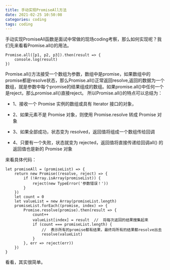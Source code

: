 ```yaml
---
title: 手动实现PromiseAll方法
date: 2021-02-25 10:50:08
categories: coding
tags: coding
---
```

手动实现PromiseAll函数是面试中常做的现场coding考察，那么如何实现呢？我们先来看看Promise.all()的用法。
```
Promise.all([p1, p2, p3]).then(result => {
    console.log(result)
})
```
Promise.all()方法接受一个数组为参数，数组中是promise，如果数组中的promise都是resolve状态，那么Promise.all()正常返回resolve,返回的数据为一个数组，就是参数中每个promise的结果组成的数组。如果promise.all()中任何一个是reject，那么promise.all()直接reject。
所以Promise.all()的特点可以总结为：

+ 1、接收一个 Promise 实例的数组或具有 Iterator 接口的对象，

+ 2、如果元素不是 Promise 对象，则使用 Promise.resolve 转成 Promise 对象

+ 3、如果全部成功，状态变为 resolved，返回值将组成一个数组传给回调

+ 4、只要有一个失败，状态就变为 rejected，返回值将直接传递给回调all() 的返回值也是新的 Promise 对象

来看具体代码：

```
let promiseAll = (promiseList) => {
    return new Promise((resolve, reject) => {
        if (!Array.isArray(promiseList)) {
            reject(new TypeError('参数错误！'))
        }
    })
    let count = 0
    let valueList = new Array(promiseList.length)
    promiseList.forEach((promise, index) => {
        Promise.resolve(promise).then(result => {
            count++
            valueList[index] = result  //  将每次返回的结果搜集起来
            if (count === promiseList.length) {
                //  表示所有的promise都有结果，最终将所有的结果都resolve出去
                resolve(valueList)
            }
        }, err => reject(err))
    })
}
```

看看，其实很简单。